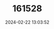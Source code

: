 ---
title: "161528"
category: "Rostroraja bahamensis"
draft: false
date: 2024-02-22 13:03:52
languages:
  English: ["Bahama Skate"]
---
